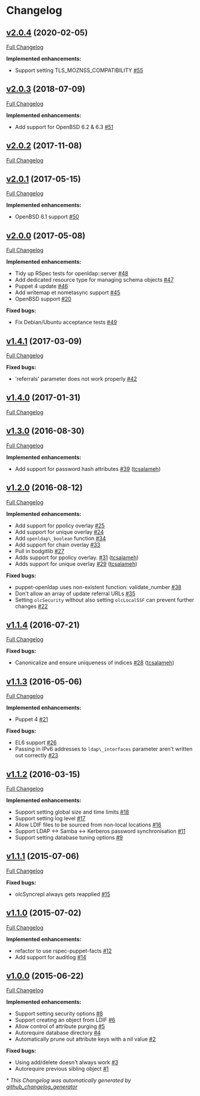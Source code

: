 # Changelog

## [v2.0.4](https://github.com/bodgit/puppet-openldap/tree/v2.0.4) (2020-02-05)

[Full Changelog](https://github.com/bodgit/puppet-openldap/compare/v2.0.3...v2.0.4)

**Implemented enhancements:**

- Support setting TLS\_MOZNSS\_COMPATIBILITY [\#55](https://github.com/bodgit/puppet-openldap/issues/55)

## [v2.0.3](https://github.com/bodgit/puppet-openldap/tree/v2.0.3) (2018-07-09)

[Full Changelog](https://github.com/bodgit/puppet-openldap/compare/v2.0.2...v2.0.3)

**Implemented enhancements:**

- Add support for OpenBSD 6.2 & 6.3 [\#51](https://github.com/bodgit/puppet-openldap/issues/51)

## [v2.0.2](https://github.com/bodgit/puppet-openldap/tree/v2.0.2) (2017-11-08)

[Full Changelog](https://github.com/bodgit/puppet-openldap/compare/v2.0.1...v2.0.2)

## [v2.0.1](https://github.com/bodgit/puppet-openldap/tree/v2.0.1) (2017-05-15)

[Full Changelog](https://github.com/bodgit/puppet-openldap/compare/v2.0.0...v2.0.1)

**Implemented enhancements:**

- OpenBSD 6.1 support [\#50](https://github.com/bodgit/puppet-openldap/issues/50)

## [v2.0.0](https://github.com/bodgit/puppet-openldap/tree/v2.0.0) (2017-05-08)

[Full Changelog](https://github.com/bodgit/puppet-openldap/compare/v1.4.1...v2.0.0)

**Implemented enhancements:**

- Tidy up RSpec tests for openldap::server [\#48](https://github.com/bodgit/puppet-openldap/issues/48)
- Add dedicated resource type for managing schema objects [\#47](https://github.com/bodgit/puppet-openldap/issues/47)
- Puppet 4 update [\#46](https://github.com/bodgit/puppet-openldap/issues/46)
- Add writemap et nometasync support [\#45](https://github.com/bodgit/puppet-openldap/issues/45)
- OpenBSD support [\#20](https://github.com/bodgit/puppet-openldap/issues/20)

**Fixed bugs:**

- Fix Debian/Ubuntu acceptance tests [\#49](https://github.com/bodgit/puppet-openldap/issues/49)

## [v1.4.1](https://github.com/bodgit/puppet-openldap/tree/v1.4.1) (2017-03-09)

[Full Changelog](https://github.com/bodgit/puppet-openldap/compare/v1.4.0...v1.4.1)

**Fixed bugs:**

- 'referrals' parameter does not work properly [\#42](https://github.com/bodgit/puppet-openldap/issues/42)

## [v1.4.0](https://github.com/bodgit/puppet-openldap/tree/v1.4.0) (2017-01-31)

[Full Changelog](https://github.com/bodgit/puppet-openldap/compare/v1.3.0...v1.4.0)

## [v1.3.0](https://github.com/bodgit/puppet-openldap/tree/v1.3.0) (2016-08-30)

[Full Changelog](https://github.com/bodgit/puppet-openldap/compare/v1.2.0...v1.3.0)

**Implemented enhancements:**

- Add support for password hash attributes [\#39](https://github.com/bodgit/puppet-openldap/pull/39) ([tcsalameh](https://github.com/tcsalameh))

## [v1.2.0](https://github.com/bodgit/puppet-openldap/tree/v1.2.0) (2016-08-12)

[Full Changelog](https://github.com/bodgit/puppet-openldap/compare/v1.1.4...v1.2.0)

**Implemented enhancements:**

- Add support for ppolicy overlay [\#25](https://github.com/bodgit/puppet-openldap/issues/25)
- Add support for unique overlay [\#24](https://github.com/bodgit/puppet-openldap/issues/24)
- Add `openldap\_boolean` function [\#34](https://github.com/bodgit/puppet-openldap/issues/34)
- Add support for chain overlay [\#33](https://github.com/bodgit/puppet-openldap/issues/33)
- Pull in bodgitlib [\#27](https://github.com/bodgit/puppet-openldap/issues/27)
- Adds support for ppolicy overlay. [\#31](https://github.com/bodgit/puppet-openldap/pull/31) ([tcsalameh](https://github.com/tcsalameh))
- Adds support for unique overlay [\#29](https://github.com/bodgit/puppet-openldap/pull/29) ([tcsalameh](https://github.com/tcsalameh))

**Fixed bugs:**

- puppet-openldap uses non-existent function: validate\_number [\#38](https://github.com/bodgit/puppet-openldap/issues/38)
- Don't allow an array of update referral URLs [\#35](https://github.com/bodgit/puppet-openldap/issues/35)
- Setting `olcSecurity` without also setting `olcLocalSSF` can prevent further changes [\#22](https://github.com/bodgit/puppet-openldap/issues/22)

## [v1.1.4](https://github.com/bodgit/puppet-openldap/tree/v1.1.4) (2016-07-21)

[Full Changelog](https://github.com/bodgit/puppet-openldap/compare/v1.1.3...v1.1.4)

**Fixed bugs:**

- Canonicalize and ensure uniqueness of indices [\#28](https://github.com/bodgit/puppet-openldap/pull/28) ([tcsalameh](https://github.com/tcsalameh))

## [v1.1.3](https://github.com/bodgit/puppet-openldap/tree/v1.1.3) (2016-05-06)

[Full Changelog](https://github.com/bodgit/puppet-openldap/compare/v1.1.2...v1.1.3)

**Implemented enhancements:**

- Puppet 4 [\#21](https://github.com/bodgit/puppet-openldap/issues/21)

**Fixed bugs:**

- EL6 support [\#26](https://github.com/bodgit/puppet-openldap/issues/26)
- Passing in IPv6 addresses to `ldap\_interfaces` parameter aren't written out correctly [\#23](https://github.com/bodgit/puppet-openldap/issues/23)

## [v1.1.2](https://github.com/bodgit/puppet-openldap/tree/v1.1.2) (2016-03-15)

[Full Changelog](https://github.com/bodgit/puppet-openldap/compare/v1.1.1...v1.1.2)

**Implemented enhancements:**

- Support setting global size and time limits [\#18](https://github.com/bodgit/puppet-openldap/issues/18)
- Support setting log level [\#17](https://github.com/bodgit/puppet-openldap/issues/17)
- Allow LDIF files to be sourced from non-local locations [\#16](https://github.com/bodgit/puppet-openldap/issues/16)
- Support LDAP \<-\> Samba \<-\> Kerberos password synchronisation [\#11](https://github.com/bodgit/puppet-openldap/issues/11)
- Support setting database tuning options [\#9](https://github.com/bodgit/puppet-openldap/issues/9)

## [v1.1.1](https://github.com/bodgit/puppet-openldap/tree/v1.1.1) (2015-07-06)

[Full Changelog](https://github.com/bodgit/puppet-openldap/compare/v1.1.0...v1.1.1)

**Fixed bugs:**

- olcSyncrepl always gets reapplied [\#15](https://github.com/bodgit/puppet-openldap/issues/15)

## [v1.1.0](https://github.com/bodgit/puppet-openldap/tree/v1.1.0) (2015-07-02)

[Full Changelog](https://github.com/bodgit/puppet-openldap/compare/v1.0.0...v1.1.0)

**Implemented enhancements:**

- refactor to use rspec-puppet-facts [\#12](https://github.com/bodgit/puppet-openldap/issues/12)
- Add support for auditlog [\#14](https://github.com/bodgit/puppet-openldap/issues/14)

## [v1.0.0](https://github.com/bodgit/puppet-openldap/tree/v1.0.0) (2015-06-22)

[Full Changelog](https://github.com/bodgit/puppet-openldap/compare/4aea444b58828b4e5d36684fbba4770bd7f57dc0...v1.0.0)

**Implemented enhancements:**

- Support setting security options [\#8](https://github.com/bodgit/puppet-openldap/issues/8)
- Support creating an object from LDIF [\#6](https://github.com/bodgit/puppet-openldap/issues/6)
- Allow control of attribute purging [\#5](https://github.com/bodgit/puppet-openldap/issues/5)
- Autorequire database directory [\#4](https://github.com/bodgit/puppet-openldap/issues/4)
- Automatically prune out attribute keys with a nil value [\#2](https://github.com/bodgit/puppet-openldap/issues/2)

**Fixed bugs:**

- Using add/delete doesn't always work [\#3](https://github.com/bodgit/puppet-openldap/issues/3)
- Autorequire previous sibling object [\#1](https://github.com/bodgit/puppet-openldap/issues/1)



\* *This Changelog was automatically generated by [github_changelog_generator](https://github.com/github-changelog-generator/github-changelog-generator)*
